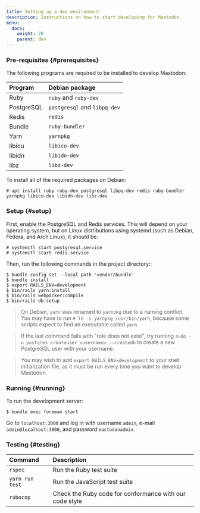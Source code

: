 ```yaml
---
title: Setting up a dev environment
description: Instructions on how to start developing for Mastodon.
menu:
  docs:
    weight: 20
    parent: dev
---
```


### Pre-requisites {#prerequisites}

The following programs are required to be installed to develop Mastodon:

| Program | Debian package |
| :--- | :--- |
| Ruby | `ruby` and `ruby-dev` |
| PostgreSQL | `postgresql` and `libpq-dev` |
| Redis | `redis` |
| Bundle | `ruby-bundler` |
| Yarn | `yarnpkg` |
| libicu | `libicu-dev` |
| libidn | `libidn-dev` |
| libz | `libz-dev` |

To install all of the required packages on Debian:

```
# apt install ruby ruby-dev postgresql libpq-dev redis ruby-bundler yarnpkg libicu-dev libidn-dev libz-dev
```

### Setup {#setup}

First, enable the PostgreSQL and Redis services. This will depend on your operating system, but on Linux distributions using systemd (such as Debian, Fedora, and Arch Linux), it should be:

```
# systemctl start postgresql.service
# systemctl start redis.service
```

Then, run the following commands in the project directory::

```
$ bundle config set --local path 'vendor/bundle'
$ bundle install
$ export RAILS_ENV=development
$ bin/rails yarn:install
$ bin/rails webpacker:compile
$ bin/rails db:setup
```

> On Debian, `yarn` was renamed to `yarnpkg` due to a naming conflict. You may have to run `# ln -s yarnpkg /usr/bin/yarn`, because some scripts expect to find an executable called `yarn`.

> If the last command fails with "role <username> does not exist", try running `sudo -u postgres createuser <username> --createdb` to create a new PostgreSQL user with your username.

> You may wish to add `export RAILS_ENV=development` to your shell initialization file, as it must be run every time you want to develop Mastodon.

### Running {#running}

To run the development server:

```
$ bundle exec foreman start
```

Go to `localhost:3000` and log in with username `admin`, e-mail `admin@localhost:3000`, and password `mastodonadmin`.

### Testing {#testing}

| Command | Description |
| :--- | :--- |
| `rspec` | Run the Ruby test suite |
| `yarn run test` | Run the JavaScript test suite |
| `rubocop` | Check the Ruby code for conformance with our code style |
